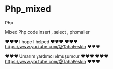 # Php_mixed
 Php

Mixed Php code insert , select , phpmailer

❤❤❤ I hope I helped ❤❤❤
❤❤❤ https://www.youtube.com/@TahaKeskin ❤❤❤

❤❤❤ Umarım yardımcı olmuşumdur ❤❤❤
❤❤❤ https://www.youtube.com/@TahaKeskin ❤❤❤